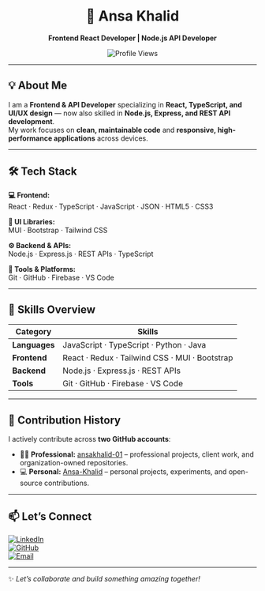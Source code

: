 <div align="center">

# 🚀 Ansa Khalid  
**Frontend React Developer | Node.js API Developer**

![Profile Views](https://komarev.com/ghpvc/?username=Ansa-Khalid&style=for-the-badge)

</div>

---

## 💡 About Me

I am a **Frontend & API Developer** specializing in **React, TypeScript, and UI/UX design** — now also skilled in **Node.js, Express, and REST API development**.  
My work focuses on **clean, maintainable code** and **responsive, high-performance applications** across devices.

---

## 🛠 Tech Stack

**💻 Frontend:**  
React · Redux · TypeScript · JavaScript · JSON · HTML5 · CSS3  

**🎨 UI Libraries:**  
MUI · Bootstrap · Tailwind CSS  

**⚙ Backend & APIs:**  
Node.js · Express.js · REST APIs · TypeScript  

**🧰 Tools & Platforms:**  
Git · GitHub · Firebase · VS Code  

---

## 📌 Skills Overview

| Category       | Skills |
|----------------|--------|
| **Languages**  | JavaScript · TypeScript · Python · Java |
| **Frontend**   | React · Redux · Tailwind CSS · MUI · Bootstrap |
| **Backend**    | Node.js · Express.js · REST APIs |
| **Tools**      | Git · GitHub · Firebase · VS Code |

---

## 🧾 Contribution History

I actively contribute across **two GitHub accounts**:

- 🧑‍💼 **Professional:** [ansakhalid-01](https://github.com/ansakhalid-01) – professional projects, client work, and organization-owned repositories.  
- 💻 **Personal:** [Ansa-Khalid](https://github.com/Ansa-Khalid) – personal projects, experiments, and open-source contributions.

---

## 📫 Let’s Connect

[![LinkedIn](https://img.shields.io/badge/LinkedIn-0A66C2?style=for-the-badge&logo=linkedin&logoColor=white)](https://linkedin.com/in/ansa-khalid/)  
[![GitHub](https://img.shields.io/badge/GitHub-181717?style=for-the-badge&logo=github&logoColor=white)](https://github.com/ansakhalid-01)  
[![Email](https://img.shields.io/badge/Email-D14836?style=for-the-badge&logo=gmail&logoColor=white)](mailto:ansakhalid3@gmail.com)  

---

✨ *Let’s collaborate and build something amazing together!*  
